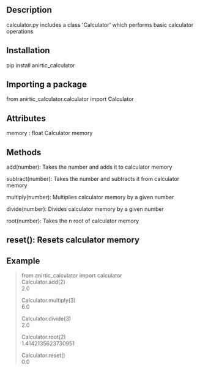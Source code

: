 Description
----------
calculator.py includes a class 'Calculator' which performs basic calculator operations

Installation
----------
pip install anirtic_calculator

Importing a package
----------
from anirtic_calculator.calculator import Calculator

Attributes
----------
memory : float
    Calculator memory


Methods
----------
add(number):
    Takes the number and adds it to calculator memory

subtract(number):
    Takes the number and subtracts it from calculator memory

multiply(number):
    Multiplies calculator memory by a given number

divide(number):
    Divides calculator memory by a given number

root(number):
    Takes the n root of calculator memory

reset():
    Resets calculator memory
----------

Example
----------
>from anirtic_calculator import calculator \
>Calculator.add(2)\
>2.0
> 
>Calculator.multiply(3)\
>6.0
>
>Calculator.divide(3)\
>2.0
> 
>Calculator.root(2)\
>1.4142135623730951
> 
>Calculator.reset()\
>0.0